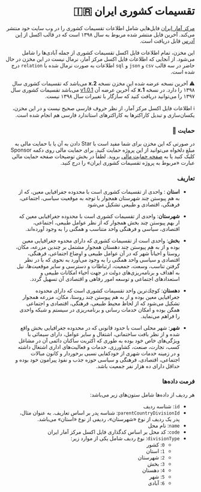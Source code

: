 <div dir='rtl'>

# تقسیمات کشوری ایران :iran:
[مرکز آمار ایران](https://www.amar.org.ir/) فایل‌هایی شامل اطلاعات تقسیمات کشوری را در وب سایت خود منتشر می‌کند. آخرین فایل منتشر شده مربوط به سال ۱۳۹۸ است که در قالب اکسل 
از [این آدرس](https://www.amar.org.ir/Portals/0/Geo/GEO98.xlsx) قابل دریافت است.

این مخزن، تمام اطلاعات فایل اکسل تقسیمات کشوری از جمله آبادی‌ها را شامل می‌شود. از آنجایی که اطلاعات فایل اکسل مرکز آمار، نرمال نیست در این مخزن در حال حاضر در سه قالب `csv` و `json` و `sql`  اطلاعات به صورت نرمال شده با `relation` درج شده است.

:warning: آخرین نسخه عرضه شده این مخزن نسخه **2.x**‌ می‌باشد که تقسیمات کشوری سال ۱۳۹۸ را دارد. در نسخه **1.x** که آخرین عرضه آن [v1.0.1](https://github.com/Hameds/IranCountryDivisions/releases/tag/v1.0.1) می‌باشد تقسیمات کشوری سال ۱۳۹۷ را می‌توانید دریافت کنید که سازگار با تغییرات سال ۱۳۹۸ نیست.

:information_source: اطلاعات فایل اکسل مرکز آمار، از نظر حروف فارسی صحیح نیست و در این مخزن، یکسان‌سازی و تبدیل کاراکترها به کاراکترهای استاندارد فارسی هم انجام شده است.

### حمایت :pray:

در صورتی که این مخزن برای شما مفید است با Star دادن به آن یا با حمایت مالی به مبلغ دلخواه می‌توانید از این پروژه حمایت کنید. برای حمایت مالی روی دکمه Sponsor کلیک کنید یا به [صفحه حمایت مالی](https://payping.ir/@HamedBlog) بروید. لطفاً در بخش توضیحات صفحه حمایت مالی عبارت «مربوط به پروژه تقسیمات کشوری ایران» را درج کنید.


### تعاریف

- **استان** : واحدی از تقسیمات كشوری است با محدوده جفرافیایی معین، كه از به هم پیوستن چند شهرستان همجوار با توجه به موقعیت سیاسی، اجتماعی، فرهنگی، اقتصادی و طبیعی تشكیل می‌شود


- **شهرستان**: واحدی از تقسیمات كشوری است با محدوده جغرافیایی معین كه ار بهم پیوستن چند بخش همجوار كه از نظر عوامل طبیعی، اجتماعی، اقتصادی، سیاسی و فرهنگی واحد متناسب و همگنی را به وجود آورده‌اند.

- **بخش**: واحدی است از تقسیمات كشوری كه دارای محدوه جغرافیایی معین بوده و از به هم پیوستن چند دهستان همجوار مشتمل بر چندین مزرعه، مكان، روستا و احیاناً شهر كه در آن عوامل طبیعی و اوضاع اجتماعی، فرهنگی، اقتصادی و سیاسی واحد همگنی را به وجود می‌آورد به نحوی كه با در نظر گرفتن تناسب، وسعت، جمعیت، ارتباطات و دسترسی و سایر موقعیت‌ها، نیل به اهداف و برنامه‌ریزی‌های دولت در جهت احیاء امكانات طبیعی و استعدادهای اجتماعی و توسعه امور رفاهی و اقتصادی آن تسهیل گردد.

- **دهستان**: كوچك‌ترین واحد تقسیمات كشوری است كه دارای محدوده جغرافیایی معین بوده و از به هم پیوستن چند روستا، مكان، مزرعه همجوار تشكیل می‌شود كه از لحاظ محیط طبیعی، فرهنگی، اقتصادی و اجتماعی همگن بوده و امكان خدمات رسانی و برنامه‌ریزی در سیستم و شبكه واحدی را فراهم می‌نماید.

- **شهر**: شهر محلی است با حدود قانونی كه در محدوده جغرافیایی بخش واقع شده و از نظر بافت ساختمانی، اشتغال و سایر عوامل، دارای سیمائی با ویژگی‌های خاص خود بوده به طوری كه اكثریت ساكنان دائمی آن در مشاغل كسب، تجارت، صنعت، كشاورزی، خدمات و فعالیت‌های اداری اشتغال داشته و در زمینه خدمات شهری از خودكفایی نسبی برخوردار و كانون مبالات اجتماعی، اقتصادی، فرهنگی و سیاسی حوزه جذب و نفوذ پیرامون خود بوده و حداقل دارای ده هزار نفر جمعیت باشد.


### فرمت داده‌ها

هر ردیف از داده‌ها شامل ستون‌های زیر می‌باشد:

- `id`: شناسه ردیف 
- `parentCountryDivisionId`: شناسه پدر بر اساس تعاریف. به عنوان مثال، پدر یک ردیف از نوع «شهرستان»، ردیفی از نوع «استان» می‌باشد.
- `name`: نام محل
- `code`: کد محل بر اساس کدگذاری فایل اکسل مرکز آمار ایران
- `divisionType`: نوع ردیف شامل یکی از موارد زیر:
  - `0`: کشور
  - `1`: استان
  - `2`: شهرستان
  - `3`: بخش
  - `4`: دهستان
  - `5`: شهر
  - `6`: آبادی

</div>
